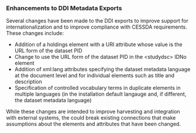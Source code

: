 ### Enhancements to DDI Metadata Exports

Several changes have been made to the DDI exports to improve support for internationalization and to improve compliance with CESSDA requirements. These changes include:
* Addition of a holdings element with a URI attribute whose value is the URL form of the dataset PID
* Change to use the URL form of the dataset PID in the \<studydsc\> IDNo element
* Addition of xml:lang attributes specifying the dataset metadata language at the document level and for individual elements such as title and description
* Specification of controlled vocabulary terms in duplicate elements in multiple languages (in the installation default langauge and, if different, the dataset metadata language)

While these changes are intended to improve harvesting and integration with external systems, the could break existing connections that make assumptions about the elements and attributes that have been changed.

